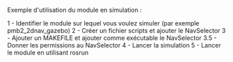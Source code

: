 Exemple d'utilisation du module en simulation : 

1 - Identifier le module sur lequel vous voulez simuler (par exemple pmb2_2dnav_gazebo)
2 - Créer un fichier scripts et ajouter le NavSelector
3 - Ajouter un MAKEFILE et ajouter comme exécutable le NavSelector
3.5 - Donner les permissions au NavSelector
4 - Lancer la simulation
5 - Lancer le module en utilisant rosrun